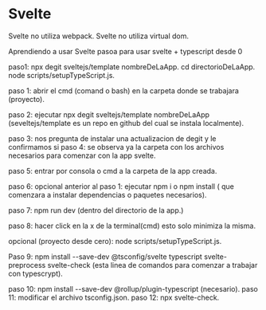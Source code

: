 # Svelte

Svelte no utiliza webpack.
Svelte no utiliza virtual dom.

Aprendiendo a usar Svelte
pasoa para usar svelte + typescript desde 0

paso1:
npx degit sveltejs/template nombreDeLaApp.
cd directorioDeLaApp.
node scripts/setupTypeScript.js.

paso 1: abrir el cmd (comand o bash) en la carpeta donde se trabajara (proyecto).

paso 2: ejecutar npx degit sveltejs/template nombreDeLaApp (seveltejs/template es un repo en github del cual se instala localmente).

paso 3: nos pregunta de instalar una actualizacion de degit y le confirmamos si
paso 4: se observa ya la carpeta con los archivos necesarios para comenzar con la app svelte.

paso 5: entrar por consola o cmd a la carpeta de la app creada.

paso 6: opcional anterior al paso 1: ejecutar npm i o npm install ( que comenzara a instalar dependencias o paquetes necesarios).

paso 7: npm run dev (dentro del directorio de la app.)

paso 8: hacer click en la x de la terminal(cmd) esto solo minimiza la misma.

opcional (proyecto desde cero): node scripts/setupTypeScript.js.

Paso 9: npm install --save-dev @tsconfig/svelte typescript svelte-preprocess svelte-check (esta linea de comandos para comenzar a trabajar con typescrypt).

paso 10: npm install --save-dev @rollup/plugin-typescript (necesario).
paso 11: modificar el archivo tsconfig.json.
paso 12: npx svelte-check.
